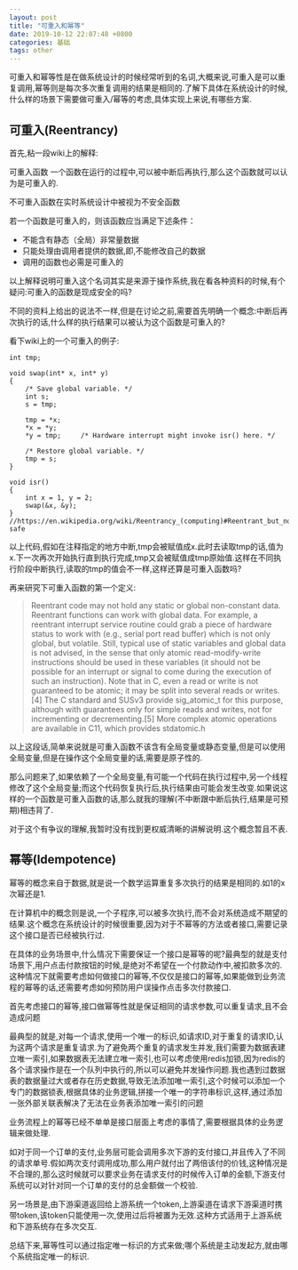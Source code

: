 ```yaml
---
layout: post
title: "可重入和幂等"
date: 2019-10-12 22:07:48 +0800
categories: 基础
tags: other
---
```


可重入和幂等性是在做系统设计的时候经常听到的名词,大概来说,可重入是可以重复调用,幂等则是每次多次重复调用的结果是相同的.了解下具体在系统设计的时候,什么样的场景下需要做可重入/幂等的考虑,具体实现上来说,有哪些方案.

## 可重入(Reentrancy)

首先,粘一段wiki上的解释:

可重入函数
一个函数在运行的过程中,可以被中断后再执行,那么这个函数就可以认为是可重入的.

不可重入函数在实时系统设计中被视为不安全函数

若一个函数是可重入的，则该函数应当满足下述条件：
* 不能含有静态（全局）非常量数据
* 只能处理由调用者提供的数据,即,不能修改自己的数据
* 调用的函数也必需是可重入的

以上解释说明可重入这个名词其实是来源于操作系统,我在看各种资料的时候,有个疑问:可重入的函数是现成安全的吗?

不同的资料上给出的说法不一样,但是在讨论之前,需要首先明确一个概念:中断后再次执行的话,什么样的执行结果可以被认为这个函数是可重入的?

看下wiki上的一个可重入的例子:
```
int tmp;

void swap(int* x, int* y)
{
    /* Save global variable. */
    int s;
    s = tmp;

    tmp = *x;
    *x = *y;
    *y = tmp;     /* Hardware interrupt might invoke isr() here. */

    /* Restore global variable. */
    tmp = s;
}

void isr()
{
    int x = 1, y = 2;
    swap(&x, &y);
}
//https://en.wikipedia.org/wiki/Reentrancy_(computing)#Reentrant_but_not_thread-safe
```

以上代码,假如在注释指定的地方中断,tmp会被赋值成x.此时去读取tmp的话,值为x.下一次再次开始执行直到执行完成,tmp又会被赋值成tmp原始值.这样在不同执行阶段中断执行,读取的tmp的值会不一样,这样还算是可重入函数吗?

再来研究下可重入函数的第一个定义:
>Reentrant code may not hold any static or global non-constant data.
Reentrant functions can work with global data. For example, a reentrant interrupt service routine could grab a piece of hardware status to work with (e.g., serial port read buffer) which is not only global, but volatile. Still, typical use of static variables and global data is not advised, in the sense that only atomic read-modify-write instructions should be used in these variables (it should not be possible for an interrupt or signal to come during the execution of such an instruction). Note that in C, even a read or write is not guaranteed to be atomic; it may be split into several reads or writes.[4] The C standard and SUSv3 provide sig_atomic_t for this purpose, although with guarantees only for simple reads and writes, not for incrementing or decrementing.[5] More complex atomic operations are available in C11, which provides stdatomic.h

以上这段话,简单来说就是可重入函数不该含有全局变量或静态变量,但是可以使用全局变量,但是在操作这个全局变量的话,需要是原子性的.

那么问题来了,如果依赖了一个全局变量,有可能一个代码在执行过程中,另一个线程修改了这个全局变量;而这个代码恢复执行后,执行结果由可能会发生改变.如果说这样的一个函数是可重入函数的话,那么就我的理解(不中断跟中断后执行,结果是可预期)相违背了.

对于这个有争议的理解,我暂时没有找到更权威清晰的讲解说明.这个概念暂且不表.

## 幂等(Idempotence)

幂等的概念来自于数据,就是说一个数学运算重复多次执行的结果是相同的.如1的x次幂还是1.

在计算机中的概念则是说,一个子程序,可以被多次执行,而不会对系统造成不期望的结果.这个概念在系统设计的时候很重要,因为对于不幂等的方法或者接口,需要记录这个接口是否已经被执行过.

在具体的业务场景中,什么情况下需要保证一个接口是幂等的呢?最典型的就是支付场景下,用户点击付款按钮的时候,是绝对不希望在一个付款动作中,被扣款多次的.这种情况下就需要考虑如何做接口的幂等,不仅仅是接口的幂等,如果能做到业务流程的幂等的话,还需要考虑如何预防用户误操作点击多次付款接口.

首先考虑接口的幂等,接口做幂等性就是保证相同的请求参数,可以重复请求,且不会造成问题

最典型的就是,对每一个请求,使用一个唯一的标识,如请求ID,对于重复的请求ID,认为这两个请求是重复请求.为了避免两个重复的请求发生并发,我们需要为数据表建立唯一索引,如果数据表无法建立唯一索引,也可以考虑使用redis加锁,因为redis的各个请求操作是在一个队列中执行的,所以可以避免并发操作问题.我也遇到过数据表的数据量过大或者存在历史数据,导致无法添加唯一索引,这个时候可以添加一个专门的数据锁表,根据具体的业务逻辑,拼接一个唯一的字符串标识,这样,通过添加一张外部关联表解决了无法在业务表添加唯一索引的问题

业务流程上的幂等已经不单单是接口层面上考虑的事情了,需要根据具体的业务逻辑来做处理.

如对于同一个订单的支付,业务层可能会调用多次下游的支付接口,并且传入了不同的请求单号.假如两次支付调用成功,那么用户就付出了两倍该付的价钱,这种情况是不合理的,那么这时候就可以要求业务在请求支付的时候传入订单的金额,下游支付系统可以对针对同一个订单的支付的总金额做一个校验.

另一场景是,由下游渠道返回给上游系统一个token,上游渠道在请求下游渠道时携带token,该token只能使用一次,使用过后将被置为无效.这种方式适用于上游系统和下游系统存在多次交互.

总结下来,幂等性可以通过指定唯一标识的方式来做;哪个系统是主动发起方,就由哪个系统指定唯一的标识.